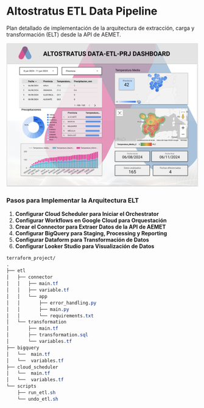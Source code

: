# Altostratus ETL Data Pipeline

Plan detallado de implementación de la arquitectura de extracción, carga y transformación (ELT) desde la API de AEMET.

![Visualización del Proyecto](documentation/images/altostratus-data-prj-dashboard.png)



### Pasos para Implementar la Arquitectura ELT

1. **Configurar Cloud Scheduler para Iniciar el Orchestrator**
2. **Configurar Workflows en Google Cloud para Orquestación**
3. **Crear el Connector para Extraer Datos de la API de AEMET**
4. **Configurar BigQuery para Staging, Processing y Reporting**
5. **Configurar Dataform para Transformación de Datos**
6. **Configurar Looker Studio para Visualización de Datos**


```css
terraform_project/
.
├── etl
│   ├── connector
│   │   ├── main.tf
│   │   ├── variable.tf
│   │   └── app
│   │       ├── error_handling.py
│   │       ├── main.py
│   │       └── requirements.txt
│   └── transformation
│       ├── main.tf
│       ├── transformation.sql
│       └── variables.tf
├── bigquery
│   └──  main.tf
│   └──  variables.tf
├── cloud_scheduler
│   └──  main.tf
│   └──  variables.tf
└── scripts
    ├── run_etl.sh
    └── undo_etl.sh
```
